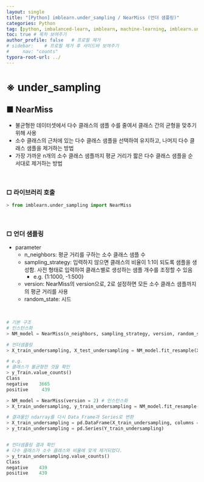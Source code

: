 ```yaml
---
layout: single
title: "[Python] imblearn.under_sampling / NearMiss (언더 샘플링)"
categories: Python
tag: [python, imbalanced-learn, imblearn, machine-learning, imblearn.under_sampling, near-miss, .fit_resample()]
toc: true # 목차 보여주기
author_profile: false   # 프로필 제거
# sidebar:    # 프로필 제거 후 사이드바 보여주기
#     nav: "counts"
typora-root-url: ../
---
```


# ※ under_sampling

## ■ NearMiss
- 불균형한 데이터셋에서 다수 클래스의 샘플 수를 줄여서 클래스 간의 균형을 맞추기 위해 사용
- 소수 클래스의 근처에 있는 다수 클래스 샘플을 선택하여 유지하고, 나머지 다수 클래스 샘플을 제거하는 방법
- 가장 가까운 n개의 소수 클래스 샘플까지 평균 거리가 짧은 다수 클래스 샘플을 순서대로 제거하는 방법

<br>

### □ 라이브러리 호출

```py
> from imblearn.under_sampling import NearMiss
```

<br>

### □ 언더 샘플링
- parameter
    - n_neighbors: 평균 거리를 구하는 소수 클래스 샘플 수
    - sampling_strategy: 입력하지 않으면 클래스의 비율이 1:1이 되도록 샘플을 생성함. 사전 형태로 입력하여 클래스별로 생성하는 샘플 개수를 조정할 수 있음
      - e.g. {1:1000, -1:500}
    - version: NearMiss의 version으로, 2로 설정하면 모든 소수 클래스 샘플까지의 평균 거리를 사용
    - random_state: 시드

<br>

```py
# 기본 구조
# 인스턴스화
> NM_model = NearMiss(n_neighbors, sampling_strategy, version, random_state, ...)

# 언더샘플링
> X_train_undersampling, X_test_undersampling = NM_model.fit_resample(X_train, Y_train)
```

```py
# e.g.
# 클래스가 불균형한 것을 확인
> y_Train.value_counts()
Class
negative    3665
positive     439

> NM_model = NearMiss(version = 2) # 인스턴스화
> X_train_undersampling, y_train_undersampling = NM_model.fit_resample(X_train, Y_train) # 언더샘플링

# 결과물인 ndarray를 다시 Data Frame과 Series로 변환
> X_train_undersampling = pd.DataFrame(X_train_undersampling, columns = X_train)
> y_train_undersampling = pd.Series(Y_train_undersampling)


# 언더샘플링 결과 확인
# 다수 클래스가 소수 클래스와 비율에 맞게 제거되었다.
> y_train_undersampling.value_counts()
Class
negative    439
positive    439
```